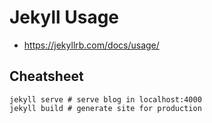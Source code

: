 # Jekyll Usage
- https://jekyllrb.com/docs/usage/

## Cheatsheet
```
jekyll serve # serve blog in localhost:4000
jekyll build # generate site for production
```
